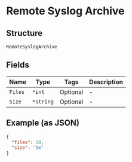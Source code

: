 
# Remote Syslog Archive

## Structure

`RemoteSyslogArchive`

## Fields

| Name | Type | Tags | Description |
|  --- | --- | --- | --- |
| `Files` | `*int` | Optional | - |
| `Size` | `*string` | Optional | - |

## Example (as JSON)

```json
{
  "files": 20,
  "size": "5m"
}
```

